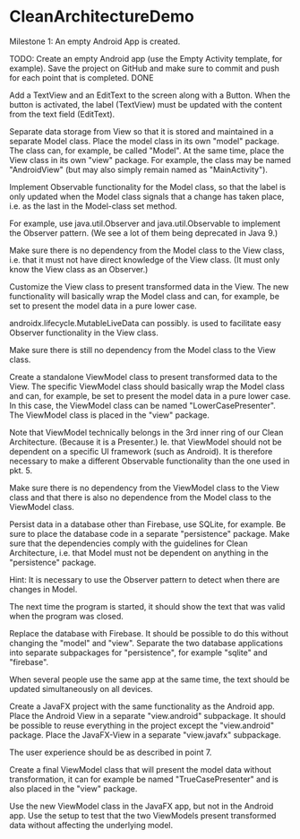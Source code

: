 # CleanArchitectureDemo

Milestone 1: An empty Android App is created. 




TODO:
Create an empty Android app (use the Empty Activity template, for example).
Save the project on GitHub and make sure to commit and push for each point that is completed.   DONE

Add a TextView and an EditText to the screen along with a Button.
When the button is activated, the label (TextView) must be updated with the content from the text field (EditText).

Separate data storage from View so that it is stored and maintained in a separate Model class.
Place the model class in its own "model" package. The class can, for example, be called "Model".
At the same time, place the View class in its own "view" package. For example, the class may be named "AndroidView" (but may also simply remain named as "MainActivity").

Implement Observable functionality for the Model class,
so that the label is only updated when the Model class signals that a change has taken place,
i.e. as the last in the Model-class set method.

For example, use java.util.Observer and java.util.Observable to implement the Observer pattern.
(We see a lot of them being deprecated in Java 9.)

Make sure there is no dependency from the Model class to the View class,
i.e. that it must not have direct knowledge of the View class.
(It must only know the View class as an Observer.)

Customize the View class to present transformed data in the View.
The new functionality will basically wrap the Model class
and can, for example, be set to present the model data in a pure lower case.

androidx.lifecycle.MutableLiveData can possibly. is used
to facilitate easy Observer functionality in the View class.

Make sure there is still no dependency from the Model class to the View class.

Create a standalone ViewModel class to present transformed data to the View.
The specific ViewModel class should basically wrap the Model class
and can, for example, be set to present the model data in a pure lower case.
In this case, the ViewModel class can be named "LowerCasePresenter".
The ViewModel class is placed in the "view" package.

Note that ViewModel technically belongs in the 3rd inner ring of our Clean Architecture.
(Because it is a Presenter.)
Ie. that ViewModel should not be dependent on a specific UI framework (such as Android).
It is therefore necessary to make a different Observable functionality than the one used in pkt. 5.

Make sure there is no dependency from the ViewModel class to the View class
and that there is also no dependence from the Model class to the ViewModel class.

Persist data in a database other than Firebase,
use SQLite, for example.
Be sure to place the database code in a separate "persistence" package.
Make sure that the dependencies comply with the guidelines for Clean Architecture,
i.e. that Model must not be dependent on anything in the "persistence" package.

Hint: It is necessary to use the Observer pattern
to detect when there are changes in Model.

The next time the program is started, it should show the text that was valid when the program was closed.

Replace the database with Firebase.
It should be possible to do this without changing the "model" and "view".
Separate the two database applications into separate subpackages for "persistence",
for example "sqlite" and "firebase".

When several people use the same app at the same time, the text should be updated simultaneously on all devices.

Create a JavaFX project with the same functionality as the Android app.
Place the Android View in a separate "view.android" subpackage.
It should be possible to reuse everything in the project except the "view.android" package.
Place the JavaFX-View in a separate "view.javafx" subpackage.

The user experience should be as described in point 7.

Create a final ViewModel class that will present the model data without transformation,
it can for example be named "TrueCasePresenter"
and is also placed in the "view" package.

Use the new ViewModel class in the JavaFX app, but not in the Android app.
Use the setup to test that the two ViewModels present transformed data
without affecting the underlying model.



